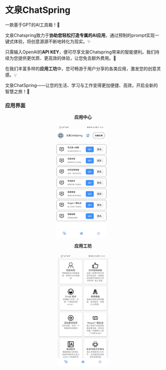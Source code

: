 # 文泉ChatSpring

一款基于GPT的AI工具箱！🚀

文泉Chatspring致力于**协助您轻松打造专属的AI应用**，通过预制的prompt实现一键式体验，将创意源源不断地转化为现实。✨

只需输入OpenAI的**API KEY**，便可尽享文泉Chatspring带来的智能便利。我们持续为您提供更优质、更高效的体验，让您免去额外费用。🎉

在我们丰富多样的**应用工坊**中，您可畅游于用户分享的各类应用，激发您的创意灵感。💡

文泉ChatSpring——让您的生活、学习与工作变得更加便捷、高效，开启全新的智慧之旅！🌟

### 应用界面

<div align="center">
  <p><strong>应用中心</strong></p>
  <img src="README.assets/1.jpg" alt="1" width="33%" style="margin-right: 2%;" />
  <p><strong>应用工坊</strong></p>
  <img src="README.assets/2.jpg" alt="2" width="33%" />
</div>